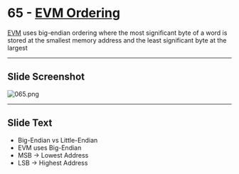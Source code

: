 # 65 - [EVM Ordering](EVM%20Ordering.md)

[EVM](EVM.md) uses big-endian ordering where the most significant byte of a word is stored at the smallest memory address and the least significant byte at the largest

___
## Slide Screenshot
![065.png](../images/ethereum101/065.png)
___
## Slide Text
- Big-Endian vs Little-Endian
- EVM uses Big-Endian
- MSB -> Lowest Address
- LSB -> Highest Address

 

